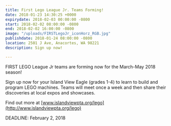 ```yaml
---
title: First Lego League Jr. Teams Forming!
date: 2018-01-23 14:30:25 +0000
expirydate: 2018-02-03 00:00:00 -0800
start: 2018-02-02 08:00:00 -0800
end: 2018-02-02 16:00:00 -0800
image: "/uploads/FIRSTLegoJr_iconHorz_RGB.jpg"
publishdate: 2018-01-24 08:00:00 -0800
location: 2501 J Ave, Anacortes, WA 98221
description: Sign up now!

---
```

FIRST LEGO League Jr teams are forming now for the March-May 2018 season! 

Sign up now for your Island View Eagle (grades 1-4) to learn to build and program LEGO machines. Teams will meet once a week and then share their discoveries at local expos and showcases. 

Find out more at [www.islandviewpta.org/lego](http://www.islandviewpta.org/lego)

DEADLINE: February 2, 2018
